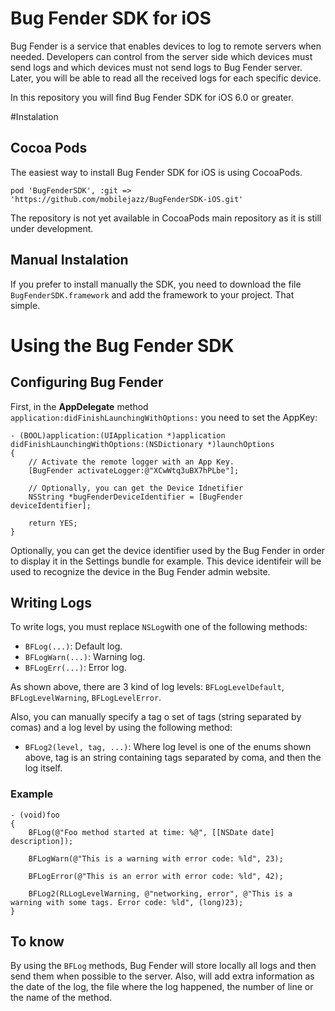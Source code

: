 Bug Fender SDK for iOS
===================

Bug Fender is a service that enables devices to log to remote servers when needed. Developers can control from the server side which devices must send logs and which devices must not send logs to Bug Fender server. Later, you will be able to read all the received logs for each specific device.

In this repository you will find Bug Fender SDK for iOS 6.0 or greater.

#Instalation

## Cocoa Pods
The easiest way to install Bug Fender SDK for iOS is using CocoaPods.
```
pod 'BugFenderSDK', :git => 'https://github.com/mobilejazz/BugFenderSDK-iOS.git'
```
The repository is not yet available in CocoaPods main repository as it is still under development. 

## Manual Instalation
If you prefer to install manually the SDK, you need to download the file `BugFenderSDK.framework` and add the framework to your project. That simple.

# Using the Bug Fender SDK

## Configuring Bug Fender

First, in the **AppDelegate** method `application:didFinishLaunchingWithOptions:` you need to set the AppKey:

```
- (BOOL)application:(UIApplication *)application didFinishLaunchingWithOptions:(NSDictionary *)launchOptions
{
    // Activate the remote logger with an App Key.
    [BugFender activateLogger:@"XCwWtq3uBX7hPLbe"];
   
    // Optionally, you can get the Device Idnetifier 
    NSString *bugFenderDeviceIdentifier = [BugFender deviceIdentifier];
    
    return YES;
}
```

Optionally, you can get the device identifier used by the Bug Fender in order to display it in the Settings bundle for example. This device identifeir will be used to recognize the device in the Bug Fender admin website.

## Writing Logs

To write logs, you must replace `NSLog`with one of the following methods:

- `BFLog(...)`: Default log.
- `BFLogWarn(...)`: Warning log.
- `BFLogErr(...)`: Error log.

As shown above, there are 3 kind of log levels: `BFLogLevelDefault`, `BFLogLevelWarning`, `BFLogLevelError`.

Also, you can manually specify a tag o set of tags (string separated by comas) and a log level by using the following method:

- `BFLog2(level, tag, ...)`: Where log level is one of the enums shown above, tag is an string containing tags separated by coma, and then the log itself.

### Example

```
- (void)foo
{
    BFLog(@"Foo method started at time: %@", [[NSDate date] description]);
    
    BFLogWarn(@"This is a warning with error code: %ld", 23);
    
    BFLogError(@"This is an error with error code: %ld", 42);
    
    BFLog2(RLLogLevelWarning, @"networking, error", @"This is a warning with some tags. Error code: %ld", (long)23);
}
```

## To know

By using the `BFLog` methods, Bug Fender will store locally all logs and then send them when possible to the server. Also, will add extra information as the date of the log, the file where the log happened, the number of line or the name of the method.

